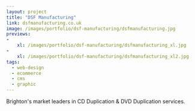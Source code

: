 ```yaml
---
layout: project
title: "DSF Manufacturing"
link: dsfmanufacturing.co.uk
image: /images/portfolio/dsf-manufacturing/dsfmanufacturing.jpg
previews:
-
    xl: /images/portfolio/dsf-manufacturing/dsfmanufacturing_xl.jpg
-
    xl: /images/portfolio/dsf-manufacturing/dsfmanufacturing_xl2.jpg
tags:
  - web-design
  - ecommerce
  - cms
  - graphic
---
```


Brighton's market leaders in CD Duplication & DVD Duplication services.